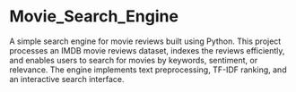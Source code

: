 # Movie_Search_Engine
A simple search engine for movie reviews built using Python. This project processes an IMDB movie reviews dataset, indexes the reviews efficiently, and enables users to search for movies by keywords, sentiment, or relevance. The engine implements text preprocessing, TF-IDF ranking, and an interactive search interface.
